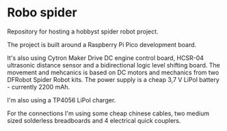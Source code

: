 # Robo spider
Repository for hosting a hobbyst spider robot project.

The project is built around a Raspberry Pi Pico development board.
 
It's also using Cytron Maker Drive DC engine control board, HCSR-04 ultrasonic distance sensor and a bidirectional logic level shifting board.
The movement and mehcanics is based on DC motors and mechanics from two DFRobot Spider Robot kits.
The power supply is a cheap 3,7 V LiPol battery - currently 2200 mAh.

I'm also using a TP4056 LiPol charger.

For the connections I'm using some cheap chinese cables, two medium sized solderless breadboards and 4 electrical quick couplers.
